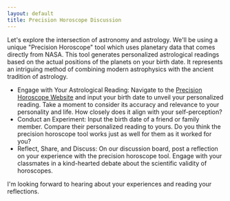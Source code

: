 ```yaml
---
layout: default
title: Precision Horoscope Discussion
---
```


Let's explore the intersection of astronomy and astrology. We'll be using a unique "Precision Horoscope" tool which uses planetary data that comes directly from NASA. This tool generates personalized astrological readings based on the actual positions of the planets on your birth date. It represents an intriguing method of combining modern astrophysics with the ancient tradition of astrology.

- Engage with Your Astrological Reading: Navigate to the [Precision Horoscope Website](https://storage.googleapis.com/avh-lessons/horoscope.html) and input your birth date to unveil your personalized reading. Take a moment to consider its accuracy and relevance to your personality and life. How closely does it align with your self-perception?
- Conduct an Experiment: Input the birth date of a friend or family member. Compare their personalized reading to yours. Do you think the precision horoscope tool works just as well for them as it worked for you? 
- Reflect, Share, and Discuss: On our discussion board, post a reflection on your experience with the precision horoscope tool. Engage with your classmates in a kind-hearted debate about the scientific validity of horoscopes.
  
I'm looking forward to hearing about your experiences and reading your reflections.
